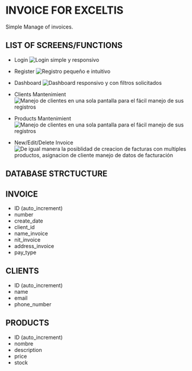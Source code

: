 # INVOICE FOR EXCELTIS
Simple Manage of invoices.

## LIST OF SCREENS/FUNCTIONS

- Login
![Login simple y responsivo](https://i.imgur.com/phtzDkm.jpg)

- Register
![Registro pequeño e intuitivo](https://i.imgur.com/iA0on3t.jpg)

- Dashboard
![Dashboard responsivo y con filtros solicitados](https://i.imgur.com/BfZAsdS.jpg)

- Clients Mantenimient
![Manejo de clientes en una sola pantalla para el fácil manejo de sus registros](https://i.imgur.com/Tp9FCrc.jpg)

- Products Mantenimient
![Manejo de clientes en una sola pantalla para el fácil manejo de sus registros](https://i.imgur.com/Tp9FCrc.jpg)

- New/Edit/Delete Invoice
![De igual manera la posiblidad de creacion de facturas con multiples productos, asignacion de cliente  manejo de datos de facturación](https://i.imgur.com/RcD6sUc.jpg)

## DATABASE STRCTUCTURE 

 ## INVOICE
 - ID (auto_increment)
 - number
 - create_date
 - client_id
 - name_invoice
 - nit_invoice
 - address_invoice
 - pay_type

 ## CLIENTS
 - ID (auto_increment)
 - name
 - email
 - phone_number

 ## PRODUCTS
 - ID  (auto_increment)
 - nombre
 - description
 - price
 - stock
